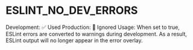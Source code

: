 # ESLINT_NO_DEV_ERRORS

Development: ✅ Used Production: 🚫 Ignored Usage: When set to true, ESLint errors are converted to warnings during development. As a result, ESLint output will no longer appear in the error overlay.
